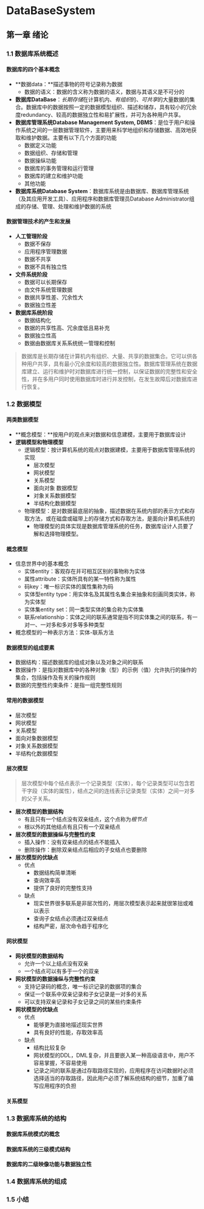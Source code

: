 # DataBaseSystem

## 第一章  绪论

### 1.1 数据库系统概述

#### 数据库的四个基本概念

- **数据data：**描述事物的符号记录称为数据
  - 数据的语义：数据的含义称为数据的语义，数据与其语义是不可分的
- **数据库DataBase**：*长期存储*在计算机内、*有组织*的、*可共享*的大量数据的集合。数据库中的数据按照一定的数据模型组织、描述和储存，具有较小的冗余度redundancy、较高的数据独立性和易扩展性，并可为各种用户共享。
- **数据库管理系统Database Management System, DBMS**：是位于用户和操作系统之间的一层数据管理软件，主要用来科学地组织和存储数据、高效地获取和维护数据。主要有以下几个方面的功能
  - 数据定义功能
  - 数据组织、存储和管理
  - 数据操纵功能
  - 数据库的事务管理和运行管理
  - 数据库的建立和维护功能
  - 其他功能
- **数据库系统Database System**：数据库系统是由数据库、数据库管理系统（及其应用开发工具）、应用程序和数据库管理员Database Administrator组成的存储、管理、处理和维护数据的系统

#### 数据管理技术的产生和发展

- **人工管理阶段**
  - 数据不保存
  - 应用程序管理数据
  - 数据不共享
  - 数据不具有独立性
- **文件系统阶段**
  - 数据可以长期保存
  - 由文件系统管理数据
  - 数据共享性差、冗余性大
  - 数据独立性差
- **数据库系统阶段**
  - 数据结构化
  - 数据的共享性高、冗余度低且易补充
  - 数据独立性高
  - 数据由数据库关系系统统一管理和控制

> 数据库是长期存储在计算机内有组织、大量、共享的数据集合。它可以供各种用户共享，具有最小冗余度和较高的数据独立性。数据库管理系统在数据库建立、运行和维护时对数据库进行统一控制，以保证数据的完整性和安全性，并在多用户同时使用数据库时进行并发控制，在发生故障后对数据库进行恢复。

### 1.2 数据模型

#### 两类数据模型

- **概念模型：**按用户的观点来对数据和信息建模，主要用于数据库设计
- **逻辑模型和物理模型**
  - 逻辑模型：按计算机系统的观点对数据建模，主要用于数据库管理系统的实现
    - 层次模型
    - 网状模型
    - 关系模型
    - 面向对象 数据模型
    - 对象关系数据模型
    - 半结构化数据模型
  - 物理模型：是对数据最底层的抽象，描述数据在系统内部的表示方式和存取方法，或在磁盘或磁带上的存储方式和存取方法，是面向计算机系统的
    - 物理模型的具体实现是数据库管理系统的任务，数据库设计人员要了解和选择物理模型。

#### 概念模型

- 信息世界中的基本概念
  - 实体entity：客观存在并可相互区别的事物称为实体
  - 属性attribute：实体所具有的某一特性称为属性
  - 码key：唯一标识实体的属性集称为码
  - 实体型entity type：用实体名及其属性名集合来抽象和刻画同类实体，称为实体型
  - 实体集entity set：同一类型实体的集合称为实体集
  - 联系relationship：实体之间的联系通常是指不同实体集之间的联系，有一对一、一对多和多对多等多种类型
- 概念模型的一种表示方法：实体-联系方法

#### 数据模型的组成要素

- 数据结构：描述数据库的组成对象以及对象之间的联系
- 数据操作：是指对数据库中的各种对象（型）的示例（值）允许执行的操作的集合，包括操作及有关的操作规则
- 数据的完整性约束条件：是指一组完整性规则

#### 常用的数据模型

- 层次模型
- 网状模型
- 关系模型
- 面向对象数据模型
- 对象关系数据模型
- 半结构化数据模型

#### 层次模型

> 层次模型中每个结点表示一个记录类型（实体），每个记录类型可以包含若干字段（实体的属性），结点之间的连线表示记录类型（实体）之间一对多的父子关系。

- **层次模型的数据结构**
  - 有且只有一个结点没有双亲结点，这个点称为*根节点*
  - 根以外的其他结点有且只有一个双亲结点
- **层次模型的数据操纵与完整性约束**
  - 插入操作：没有双亲结点的结点不能插入
  - 删除操作：删除双亲结点后相应的子女结点也要删除
- **层次模型的优缺点**
  - 优点
    - 数据结构简单清晰
    - 查询效率高
    - 提供了良好的完整性支持
  - 缺点
    - 现实世界很多联系是非层次性的，用层次模型表示起来就很笨拙或难以表示
    - 查询子女结点必须通过双亲结点
    - 结构严密，层次命令趋于程序化

#### 网状模型

- **网状模型的数据结构**
  - 允许一个以上结点没有双亲
  - 一个结点可以有多于一个的双亲
- **网状模型的数据操纵与完整性约束**
  - 支持记录码的概念，唯一标识记录的数据项的集合
  - 保证一个联系中双亲记录和子女记录是一对多的关系
  - 可以支持双亲记录和子女记录之间的某些约束条件
- **网状模型的优缺点**
  - 优点
    - 能够更为直接地描述现实世界
    - 具有良好的性能，存取效率高
  - 缺点
    - 结构比较复杂
    - 网状模型的DDL，DML复杂，并且要嵌入某一种高级语言中，用户不容易掌握，不容易使用
    - 记录之间的联系是通过存取路径实现的，应用程序在访问数据时必须选择适当的存取路径，因此用户必须了解系统结构的细节，加重了编写应用程序的负担

#### 关系模型



### 1.3 数据库系统的结构

#### 数据库系统模式的概念



#### 数据库系统的三级模式结构



#### 数据库的二级映像功能与数据独立性



### 1.4 数据库系统的组成



### 1.5 小结